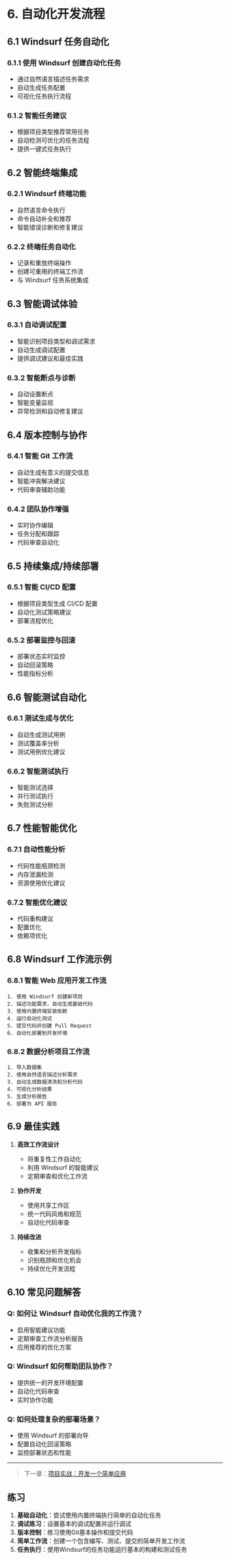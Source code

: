 # 6. 自动化开发流程

## 6.1 Windsurf 任务自动化

### 6.1.1 使用 Windsurf 创建自动化任务
- 通过自然语言描述任务需求
- 自动生成任务配置
- 可视化任务执行流程

### 6.1.2 智能任务建议
- 根据项目类型推荐常用任务
- 自动检测可优化的任务流程
- 提供一键式任务执行

## 6.2 智能终端集成

### 6.2.1 Windsurf 终端功能
- 自然语言命令执行
- 命令自动补全和推荐
- 智能错误诊断和修复建议

### 6.2.2 终端任务自动化
- 记录和重放终端操作
- 创建可重用的终端工作流
- 与 Windsurf 任务系统集成

## 6.3 智能调试体验

### 6.3.1 自动调试配置
- 智能识别项目类型和调试需求
- 自动生成调试配置
- 提供调试建议和最佳实践

### 6.3.2 智能断点与诊断
- 自动设置断点
- 智能变量监视
- 异常检测和自动修复建议

## 6.4 版本控制与协作

### 6.4.1 智能 Git 工作流
- 自动生成有意义的提交信息
- 智能冲突解决建议
- 代码审查辅助功能

### 6.4.2 团队协作增强
- 实时协作编辑
- 任务分配和跟踪
- 代码审查自动化

## 6.5 持续集成/持续部署

### 6.5.1 智能 CI/CD 配置
- 根据项目类型生成 CI/CD 配置
- 自动化测试策略建议
- 部署流程优化

### 6.5.2 部署监控与回滚
- 部署状态实时监控
- 自动回滚策略
- 性能指标分析

## 6.6 智能测试自动化

### 6.6.1 测试生成与优化
- 自动生成测试用例
- 测试覆盖率分析
- 测试用例优化建议

### 6.6.2 智能测试执行
- 智能测试选择
- 并行测试执行
- 失败测试分析

## 6.7 性能智能优化

### 6.7.1 自动性能分析
- 代码性能瓶颈检测
- 内存泄漏检测
- 资源使用优化建议

### 6.7.2 智能优化建议
- 代码重构建议
- 配置优化
- 依赖项优化

## 6.8 Windsurf 工作流示例

### 6.8.1 智能 Web 应用开发工作流
```
1. 使用 Windsurf 创建新项目
2. 描述功能需求，自动生成基础代码
3. 使用内置终端安装依赖
4. 运行自动化测试
5. 提交代码并创建 Pull Request
6. 自动化部署到开发环境
```

### 6.8.2 数据分析项目工作流
```
1. 导入数据集
2. 使用自然语言描述分析需求
3. 自动生成数据清洗和分析代码
4. 可视化分析结果
5. 生成分析报告
6. 部署为 API 服务
```

## 6.9 最佳实践

1. **高效工作流设计**
   - 将重复性工作自动化
   - 利用 Windsurf 的智能建议
   - 定期审查和优化工作流

2. **协作开发**
   - 使用共享工作区
   - 统一代码风格和规范
   - 自动化代码审查

3. **持续改进**
   - 收集和分析开发指标
   - 识别瓶颈和优化机会
   - 持续优化开发流程

## 6.10 常见问题解答

### Q: 如何让 Windsurf 自动优化我的工作流？
- 启用智能建议功能
- 定期审查工作流分析报告
- 应用推荐的优化方案

### Q: Windsurf 如何帮助团队协作？
- 提供统一的开发环境配置
- 自动化代码审查
- 实时协作功能

### Q: 如何处理复杂的部署场景？
- 使用 Windsurf 的部署向导
- 配置自动化回滚策略
- 监控部署状态和性能

---

> 下一章：[项目实战：开发一个简单应用](./7-项目实战：开发一个简单应用.md)

## 练习

1. **基础自动化**：尝试使用内置终端执行简单的自动化任务
2. **调试练习**：设置基本的调试配置并运行调试
3. **版本控制**：练习使用Git基本操作和提交代码
4. **简单工作流**：创建一个包含编写、测试、提交的简单开发工作流
5. **任务执行**：使用Windsurf的任务功能运行基本的构建和测试任务
